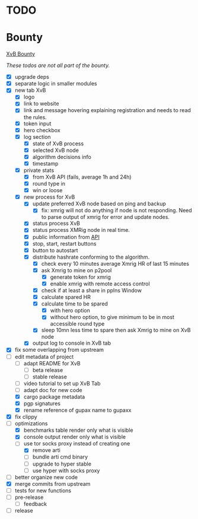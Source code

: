 # TODO

# Bounty

[XvB Bounty](https://bounties.monero.social/posts/105)

*These todos are not all part of the bounty.*

- [x] upgrade deps
- [x] separate logic in smaller modules
- [x] new tab XvB
  - [x] logo
  - [x] link to website
  - [x] link and message hovering explaining registration and needs to read the rules.
  - [x] token input
  - [x] hero checkbox
  - [x] log section
    - [x] state of XvB process
    - [x] selected XvB node
    - [x] algorithm decisions info
    - [x] timestamp
  - [x] private stats
      - [x] from XvB API (fails, average 1h and 24h)
      - [x] round type in
      - [x] win or loose
  - [x] new process for XvB
    - [x] update preferred XvB node based on ping and backup 
      - [x] fix: xmrig will not do anything if node is not responding. Need to parse output of xmrig for error and update nodes.
    - [x] status process XvB
    - [x] status process XMRig node in real time.
    - [x] public information from [API](https://xmrvsbeast.com/p2pool/stats)
    - [x] stop, start, restart buttons
    - [x] button to autostart
    - [x] distribute hashrate conforming to the algorithm.
      - [x] check every 10 minutes average Xmrig HR of last 15 minutes
      - [x] ask Xmrig to mine on p2pool
        - [x] generate token for xmrig
        - [x] enable xmrig with remote access control
      - [x] check if at least a share in pplns Window
      - [x] calculate spared HR
      - [x] calculate time to be spared
        - [x] with hero option
        - [x] without hero option, to give minimum to be in most accessible round type
      - [x] sleep 10mn less time to spare then ask Xmrig to mine on XvB node
    - [x] output log to console in XvB tab
- [x] fix some overlapping from upstream
- [ ] edit metadata of project
  - [ ] adapt README for XvB 
    - [ ] beta release
    - [ ] stable release
  - [ ] video tutorial to set up XvB Tab
  - [ ] adapt doc for new code
  - [x] cargo package metadata
  - [x] pgp signatures
  - [x] rename reference of gupax name to gupaxx
- [x] fix clippy
- [ ] optimizations
  - [x] benchmarks table render only what is visible
  - [x] console output render only what is visible
  - [ ] use tor socks proxy instead of creating one
    - [x] remove arti
    - [ ] bundle arti cmd binary
    - [ ] upgrade to hyper stable
    - [ ] use hyper with socks proxy
- [ ] better organize new code
- [x] merge commits from upstream
- [ ] tests for new functions
- [ ] pre-release
  - [ ] feedback
- [ ] release
